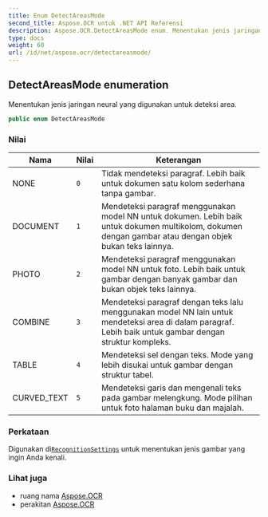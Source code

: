 ```yaml
---
title: Enum DetectAreasMode
second_title: Aspose.OCR untuk .NET API Referensi
description: Aspose.OCR.DetectAreasMode enum. Menentukan jenis jaringan neural yang digunakan untuk deteksi area.
type: docs
weight: 60
url: /id/net/aspose.ocr/detectareasmode/
---
```

## DetectAreasMode enumeration

Menentukan jenis jaringan neural yang digunakan untuk deteksi area.

```csharp
public enum DetectAreasMode
```

### Nilai

| Nama | Nilai | Keterangan |
| --- | --- | --- |
| NONE | `0` | Tidak mendeteksi paragraf. Lebih baik untuk dokumen satu kolom sederhana tanpa gambar. |
| DOCUMENT | `1` | Mendeteksi paragraf menggunakan model NN untuk dokumen. Lebih baik untuk dokumen multikolom, dokumen dengan gambar atau dengan objek bukan teks lainnya. |
| PHOTO | `2` | Mendeteksi paragraf menggunakan model NN untuk foto. Lebih baik untuk gambar dengan banyak gambar dan bukan objek teks lainnya. |
| COMBINE | `3` | Mendeteksi paragraf dengan teks lalu menggunakan model NN lain untuk mendeteksi area di dalam paragraf. Lebih baik untuk gambar dengan struktur kompleks. |
| TABLE | `4` | Mendeteksi sel dengan teks. Mode yang lebih disukai untuk gambar dengan struktur tabel. |
| CURVED_TEXT | `5` | Mendeteksi garis dan mengenali teks pada gambar melengkung. Mode pilihan untuk foto halaman buku dan majalah. |

### Perkataan

Digunakan di[`RecognitionSettings`](../recognitionsettings/) untuk menentukan jenis gambar yang ingin Anda kenali.

### Lihat juga

* ruang nama [Aspose.OCR](../../aspose.ocr/)
* perakitan [Aspose.OCR](../../)


